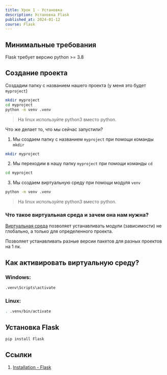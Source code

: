```yaml
---
title: Урок 1 - Установка
description: Установка Flask
published_at: 2024-01-12
course: Flask
---
```


## Минимальные требования

Flask требует версию python >= 3.8

## Создание проекта

Создадим папку с названием нашего проекта (у меня это будет `myproject`)

```sh
mkdir myproject
cd myproject
python -m venv .venv
```

> На linux используйте python3 вместо python.

Что же делает то, что мы сейчас запустили?

1. Мы создаем папку с названием `myproject` при помощи команды `mkdir`

```sh
mkdir myproject
```

2. Мы переходим в нашу папку `myproject` при помощи команды `cd`

```sh
cd myproject
```

3. Мы создаем виртуальную среду при помощи модуля `venv`

```sh
python -m venv .venv
```

> На linux используйте python3 вместо python.

### Что такое виртуальная среда и зачем она нам нужна?

[Виртуальная среда](https://docs.python.org/3/tutorial/venv.html) позволяет устанавливать модули (зависимости) не глобально, а только для определенного проекта.

Позволяет устанавливать разные версии пакетов для разных проектов на 1 пк.

## Как активировать виртуальную среду?

### Windows:

```sh
.venv\Scripts\activate
```

### Linux:

```sh
. .venv/bin/activate
```

## Установка Flask

```sh
pip install Flask
```

## Ссылки

1. [Installation - Flask](https://flask.palletsprojects.com/en/3.0.x/installation/)
